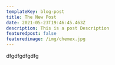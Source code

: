 ```yaml
---
templateKey: blog-post
title: The New Post
date: 2021-05-23T19:46:45.463Z
description: This is a post Description
featuredpost: false
featuredimage: /img/chemex.jpg
---
```

dfgdfgdfgdfg